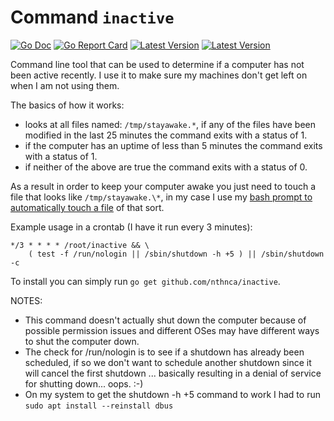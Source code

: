 # Command `inactive`

[![Go Doc](https://img.shields.io/badge/godoc-reference-blue.svg?style=flat-square)](http://godoc.org/github.com/nthnca/inactive)
[![Go Report Card](https://goreportcard.com/badge/github.com/nthnca/inactive?style=flat-square)](https://goreportcard.com/report/github.com/nthnca/inactive)
[![Latest Version](https://img.shields.io/github/release/nthnca/inactive.svg?style=flat-square)](https://github.com/nthnca/inactive/releases)
[![Latest Version](https://img.shields.io/github/license/nthnca/inactive.svg?style=flat-square)](https://github.com/nthnca/inactive/blob/master/LICENSE)

Command line tool that can be used to determine if a computer has not been active
recently. I use it to make sure my machines don't get left on when I am not using them.

The basics of how it works:
- looks at all files named: `/tmp/stayawake.*`, if any of the files have been modified in
  the last 25 minutes the command exits with a status of 1.
- if the computer has an uptime of less than 5 minutes the command exits with a status of
  1.
- if neither of the above are true the command exits with a status of 0.

As a result in order to keep your computer awake you just need to touch a file that looks
like `/tmp/stayawake.\*`, in my case I use my [bash prompt to automatically touch a
file](https://github.com/nthnca/dotbash/blob/master/bash/stayawake.sh) of that sort.

Example usage in a crontab (I have it run every 3 minutes):
```
*/3 * * * * /root/inactive && \
    ( test -f /run/nologin || /sbin/shutdown -h +5 ) || /sbin/shutdown -c
```

To install you can simply run `go get github.com/nthnca/inactive`.

NOTES:
- This command doesn't actually shut down the computer because of possible permission
  issues and different OSes may have different ways to shut the computer down.
- The check for /run/nologin is to see if a shutdown has already been scheduled, if so
  we don't want to schedule another shutdown since it will cancel the first shutdown
  ... basically resulting in a denial of service for shutting down... oops.  :-)
- On my system to get the shutdown -h +5 command to work I had to run `sudo apt install
  --reinstall dbus`
